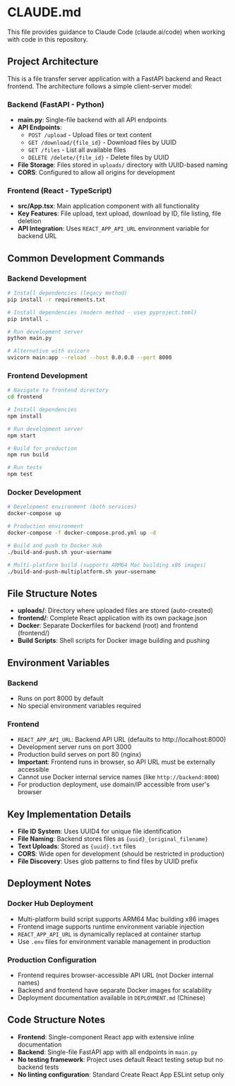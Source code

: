 # CLAUDE.md

This file provides guidance to Claude Code (claude.ai/code) when working with code in this repository.

## Project Architecture

This is a file transfer server application with a FastAPI backend and React frontend. The architecture follows a simple client-server model:

### Backend (FastAPI - Python)
- **main.py**: Single-file backend with all API endpoints
- **API Endpoints**:
  - `POST /upload` - Upload files or text content
  - `GET /download/{file_id}` - Download files by UUID
  - `GET /files` - List all available files  
  - `DELETE /delete/{file_id}` - Delete files by UUID
- **File Storage**: Files stored in `uploads/` directory with UUID-based naming
- **CORS**: Configured to allow all origins for development

### Frontend (React - TypeScript)
- **src/App.tsx**: Main application component with all functionality
- **Key Features**: File upload, text upload, download by ID, file listing, file deletion
- **API Integration**: Uses `REACT_APP_API_URL` environment variable for backend URL

## Common Development Commands

### Backend Development
```bash
# Install dependencies (legacy method)
pip install -r requirements.txt

# Install dependencies (modern method - uses pyproject.toml)
pip install .

# Run development server
python main.py

# Alternative with uvicorn
uvicorn main:app --reload --host 0.0.0.0 --port 8000
```

### Frontend Development
```bash
# Navigate to frontend directory
cd frontend

# Install dependencies
npm install

# Run development server
npm start

# Build for production
npm run build

# Run tests
npm test
```

### Docker Development
```bash
# Development environment (both services)
docker-compose up

# Production environment
docker-compose -f docker-compose.prod.yml up -d

# Build and push to Docker Hub
./build-and-push.sh your-username

# Multi-platform build (supports ARM64 Mac building x86 images)
./build-and-push-multiplatform.sh your-username
```

## File Structure Notes

- **uploads/**: Directory where uploaded files are stored (auto-created)
- **frontend/**: Complete React application with its own package.json
- **Docker**: Separate Dockerfiles for backend (root) and frontend (frontend/)
- **Build Scripts**: Shell scripts for Docker image building and pushing

## Environment Variables

### Backend
- Runs on port 8000 by default
- No special environment variables required

### Frontend
- `REACT_APP_API_URL`: Backend API URL (defaults to http://localhost:8000)
- Development server runs on port 3000
- Production build serves on port 80 (nginx)
- **Important**: Frontend runs in browser, so API URL must be externally accessible
- Cannot use Docker internal service names (like `http://backend:8000`)
- For production deployment, use domain/IP accessible from user's browser

## Key Implementation Details

- **File ID System**: Uses UUID4 for unique file identification
- **File Naming**: Backend stores files as `{uuid}_{original_filename}` 
- **Text Uploads**: Stored as `{uuid}.txt` files
- **CORS**: Wide open for development (should be restricted in production)
- **File Discovery**: Uses glob patterns to find files by UUID prefix

## Deployment Notes

### Docker Hub Deployment
- Multi-platform build script supports ARM64 Mac building x86 images
- Frontend image supports runtime environment variable injection
- `REACT_APP_API_URL` is dynamically replaced at container startup
- Use `.env` files for environment variable management in production

### Production Configuration
- Frontend requires browser-accessible API URL (not Docker internal names)
- Backend and frontend have separate Docker images for scalability
- Deployment documentation available in `DEPLOYMENT.md` (Chinese)

## Code Structure Notes

- **Frontend**: Single-component React app with extensive inline documentation
- **Backend**: Single-file FastAPI app with all endpoints in `main.py`
- **No testing framework**: Project uses default React testing setup but no backend tests
- **No linting configuration**: Standard Create React App ESLint setup only